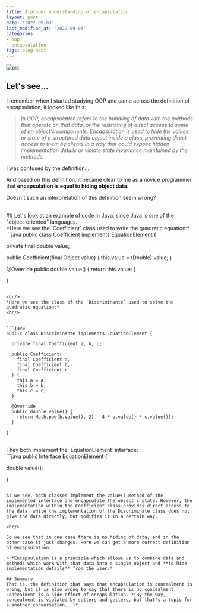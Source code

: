 ```yaml
---
title: A proper understanding of encapsulation
layout: post
date: '2022-09-03'
last_modified_at: '2022-09-03'
categories:
- oop
- encapsulation
tags: blog-post
---
```


![pic](https://media.licdn.com/dms/image/D4E12AQGvsgwIo0TIQQ/article-cover_image-shrink_423_752/0/1662032433004?e=1682553600&v=beta&t=3C_8V2XIMeBd6rNX4kHLhGr5cdnfZJLnVhgm9EEWVwk)

## Let's see...

I remember when I started studying OOP and came across the definition of encapsulation, it looked like this:


> *In OOP, encapsulation refers to the bundling of data with the methods that operate on that data, or the restricting of direct access to some of an object's components. Encapsulation is used to hide the values or state of a structured data object inside a class, preventing direct access to them by clients in a way that could expose hidden implementation details or violate state invariance maintained by the methods.*


I was confused by the definition...

And based on this definition, it became clear to me as a novice programmer that **encapsulation is equal to hiding object data**.

Doesn't such an interpretation of this definition seem wrong?


<br/>
## Let's look at an example of code in Java, since Java is one of the "object-oriented" languages.
<br/>
*Here we see the `Coefficient` class used to write the quadratic equation:*
<br/>
```java
public class Coefficient implements EquationElement {
  
  private final double value;

  public Coefficient(final Object value) {
    this.value = (Double) value;
  }

  @Override
  public double value() {
    return this.value;
  }

}
```

<br/>
*Here we see the class of the `Discriminante` used to solve the quadratic equation:*
<br/>


```java
public class Discriminante implements EquationElement {
  
  private final Coefficient a, b, c;

  public Coefficient(
    final Coefficient a,
    final Coefficient b,
    final Coefficient c
  ) {
    this.a = a;
    this.b = b;
    this.c = c;
  }

  @Override
  public double value() {
    return Math.pow(b.value(), 2) - 4 * a.value() * c.value());
  }

}
```
<br/>
They both implement the `EquationElement` interface:
<br/>
```java
public Interface EquationElement {
        
  double value();

}
```

As we see, both classes implement the value() method of the implemented interface and encapsulate the object's state. However, the implementation within the Coefficient class provides direct access to the data, while the implementation of the Discriminate class does not give the data directly, but modifies it in a certain way.

<br/>

So we see that in one case there is no hiding of data, and in the other case it just changes. Here we can get a more correct definition of encapsulation:

> *Encapsulation is a principle which allows us to combine data and methods which work with that data into a single object and **to hide implementation details** from the user.*

## Summary
That is, the definition that says that encapsulation is concealment is wrong, but it is also wrong to say that there is no concealment. Concealment is a side effect of encapsulation. *(By the way, concealment is violated by setters and getters, but that's a topic for a another conversation...)*
